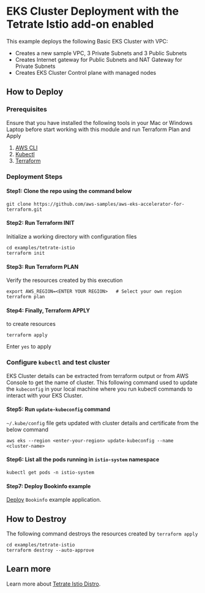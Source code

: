 # EKS Cluster Deployment with the Tetrate Istio add-on enabled

This example deploys the following Basic EKS Cluster with VPC:

- Creates a new sample VPC, 3 Private Subnets and 3 Public Subnets
- Creates Internet gateway for Public Subnets and NAT Gateway for Private Subnets
- Creates EKS Cluster Control plane with managed nodes

## How to Deploy

### Prerequisites

Ensure that you have installed the following tools in your Mac or Windows Laptop before start working with this module and run Terraform Plan and Apply

1. [AWS CLI](https://docs.aws.amazon.com/cli/latest/userguide/install-cliv2.html)
2. [Kubectl](https://Kubernetes.io/docs/tasks/tools/)
3. [Terraform](https://learn.hashicorp.com/tutorials/terraform/install-cli)

### Deployment Steps

#### Step1: Clone the repo using the command below

```shell script
git clone https://github.com/aws-samples/aws-eks-accelerator-for-terraform.git
```

#### Step2: Run Terraform INIT

Initialize a working directory with configuration files

```shell script
cd examples/tetrate-istio
terraform init
```

#### Step3: Run Terraform PLAN

Verify the resources created by this execution

```shell script
export AWS_REGION=<ENTER YOUR REGION>   # Select your own region
terraform plan
```

#### Step4: Finally, Terraform APPLY

to create resources

```shell script
terraform apply
```

Enter `yes` to apply

### Configure `kubectl` and test cluster

EKS Cluster details can be extracted from terraform output or from AWS Console to get the name of cluster.
This following command used to update the `kubeconfig` in your local machine where you run kubectl commands to interact with your EKS Cluster.

#### Step5: Run `update-kubeconfig` command

`~/.kube/config` file gets updated with cluster details and certificate from the below command

```shell script
aws eks --region <enter-your-region> update-kubeconfig --name <cluster-name>
```

#### Step6: List all the pods running in `istio-system` namespace

```shell script
kubectl get pods -n istio-system
```

#### Step7: Deploy Bookinfo example

[Deploy](https://istio.io/latest/docs/examples/bookinfo/) `Bookinfo` example application.

## How to Destroy

The following command destroys the resources created by `terraform apply`

```shell script
cd examples/tetrate-istio
terraform destroy --auto-approve
```

<!--- BEGIN_TF_DOCS --->
<!--- END_TF_DOCS --->

## Learn more

Learn more about [Tetrate Istio Distro](https://istio.tetratelabs.io/).
